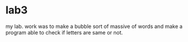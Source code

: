# lab3
my lab. work was to make a bubble sort of massive of words and make a program able to check if letters are same or not.
